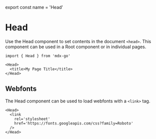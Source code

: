 
export const name = 'Head'

# Head

Use the Head component to set contents in the document `<head>`.
This component can be used in a Root component or in individual pages.

```mdx
import { Head } from 'mdx-go'

<Head>
  <title>My Page Title</title>
</Head>
```

## Webfonts

The Head component can be used to load webfonts with a `<link>` tag.

```mdx
<Head>
  <link
    rel='stylesheet'
    href='https://fonts.googleapis.com/css?family=Roboto'
  />
</Head>
```
